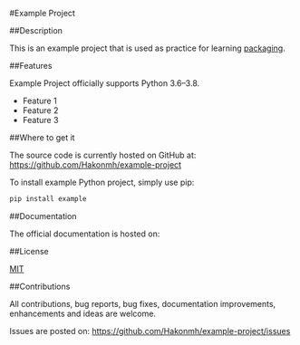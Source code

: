 #Example Project

##Description

This is an example project that is used as practice for learning [packaging][pcking].


##Features

Example Project officially supports Python 3.6–3.8.

* Feature 1
* Feature 2
* Feature 3


##Where to get it

The source code is currently hosted on GitHub at:
https://github.com/Hakonmh/example-project

To install example Python project, simply use pip:
```sh
pip install example
```


##Documentation

The official documentation is hosted on:


##License

[MIT][mit]


##Contributions

All contributions, bug reports, bug fixes, documentation improvements, enhancements and ideas are welcome.

Issues are posted on:
https://github.com/Hakonmh/example-project/issues


[pcking]: https://packaging.python.org
[mit]: https://github.com/Hakonmh/example-project/blob/master/LICENSE.txt
"# example-project"
